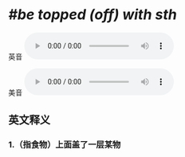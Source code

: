 # ***\#be topped (off) with sth*** 
英音
<audio src="./media/be topped (off ) with sth1_AAC.aac" controls="controls"></audio>

美音
<audio src="./media/be topped (off ) with sth2_AAC.aac" controls="controls"></audio>



  

英文释义
---
### 1.**（指食物）上面盖了一层某物**  


